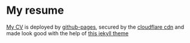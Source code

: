 # My resume

[My CV](https://cv.inferior.dev/) is deployed by [github-pages](https://github.com/phixion/cv.inferior.dev/deployments/activity_log?environment=github-pages), secured by the [cloudflare cdn](https://developers.cloudflare.com/fundamentals/get-started/cdn) and made look good with the help of [this jekyll theme](http://themes.3rdwavemedia.com/)
